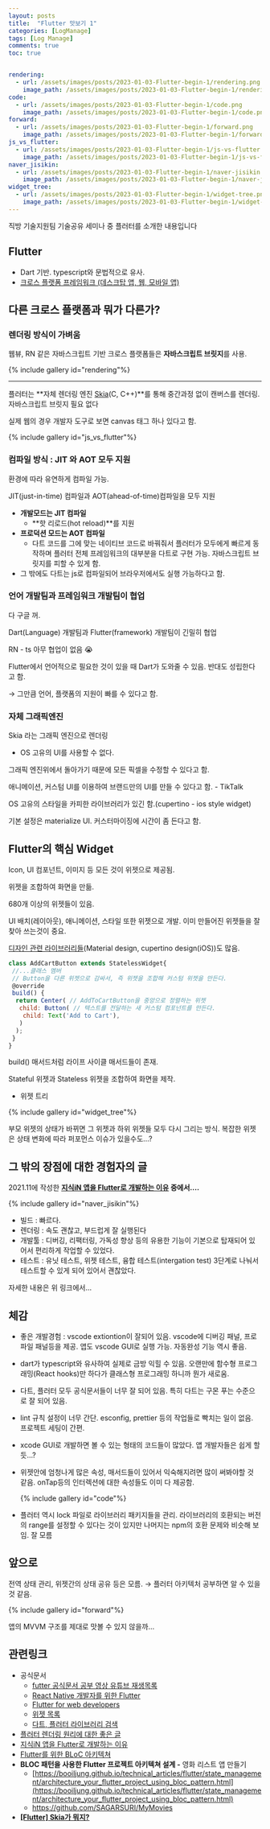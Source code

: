 ```yaml
---
layout: posts
title:  "Flutter 맛보기 1"
categories: [LogManage]
tags: [Log Manage]
comments: true
toc: true


rendering:
  - url: /assets/images/posts/2023-01-03-Flutter-begin-1/rendering.png
    image_path: /assets/images/posts/2023-01-03-Flutter-begin-1/rendering.png
code:
  - url: /assets/images/posts/2023-01-03-Flutter-begin-1/code.png
    image_path: /assets/images/posts/2023-01-03-Flutter-begin-1/code.png
forward:
  - url: /assets/images/posts/2023-01-03-Flutter-begin-1/forward.png
    image_path: /assets/images/posts/2023-01-03-Flutter-begin-1/forward.png
js_vs_flutter:
  - url: /assets/images/posts/2023-01-03-Flutter-begin-1/js-vs-flutter.png
    image_path: /assets/images/posts/2023-01-03-Flutter-begin-1/js-vs-flutter.png
naver_jisikin:
  - url: /assets/images/posts/2023-01-03-Flutter-begin-1/naver-jisikin.png
    image_path: /assets/images/posts/2023-01-03-Flutter-begin-1/naver-jisikin.png
widget_tree:
  - url: /assets/images/posts/2023-01-03-Flutter-begin-1/widget-tree.png
    image_path: /assets/images/posts/2023-01-03-Flutter-begin-1/widget-tree.png
---
```


직방 기술지원팀 기술공유 세미나 중 플러터를 소개한 내용입니다

## Flutter

- Dart 기반. typescript와 문법적으로 유사.
- [크로스 플랫폼 프레임워크 (데스크탑 앱, 웹, 모바일 앱)](https://docs.flutter.dev/development/tools/sdk/release-notes/supported-platforms#supported-platforms)

## 다른 크로스 플랫폼과 뭐가 다른가?

### 렌더링 방식이 가벼움

웹뷰, RN 같은 자바스크립트 기반 크로스 플랫폼들은 **자바스크립트 브릿지**를 사용.

{% include gallery id="rendering"%}

---

플러터는 **자체 렌더링 엔진 [Skia](https://landroid.tistory.com/14)(C, C++)**를 통해 중간과정 없이 캔버스를 렌더링. 자바스크립트 브릿지 필요 없다

실제 웹의 경우 개발자 도구로 보면 canvas 태그 하나 있다고 함.

{% include gallery id="js_vs_flutter"%}

### 컴파일 방식 : JIT 와 AOT 모두 지원

환경에 따라 유연하게 컴파일 가능.

JIT(just-in-time) 컴파일과 AOT(ahead-of-time)컴파일을 모두 지원

- **개발모드는 JIT 컴파일**
  - **핫 리로드(hot reload)**를 지원
- **프로덕션 모드는 AOT 컴파일**
  - 다트 코드를 그에 맞는 네이티브 코드로 바꿔줘서 플러터가 모두에게 빠르게 동작하며 플러터 전체 프레임워크의 대부분을 다트로 구현 가능. 자바스크립트 브릿지를 피할 수 있게 함.
- 그 밖에도 다트는 js로 컴파일되어 브라우저에서도 실행 가능하다고 함.

### 언어 개발팀과 프레임워크 개발팀이 협업

다 구글 꺼.

Dart(Language) 개발팀과 Flutter(framework) 개발팀이 긴밀히 협업

RN - ts 아무 협업이 없음 😭

Flutter에서 언어적으로 필요한 것이 있을 때 Dart가 도와줄 수 있음. 반대도 성립한다고 함.

→ 그만큼 언어, 플랫폼의 지원이 빠를 수 있다고 함.

### 자체 그래픽엔진

Skia 라는 그래픽 엔진으로 렌더링

- OS 고유의 UI를 사용할 수 없다.

그래픽 엔진위에서 돌아가기 때문에 모든 픽셀을 수정할 수 있다고 함.

애니메이션, 커스텀 UI를 이용하여 브랜드만의 UI를 만들 수 있다고 함. - TikTalk

OS 고유의 스타일을 카피한 라이브러리가 있긴 함.(cupertino - ios style widget)

기본 설정은 materialize UI. 커스터마이징에 시간이 좀 든다고 함.

## Flutter의 핵심 Widget

Icon, UI 컴포넌트, 이미지 등 모든 것이 위젯으로 제공됨.

위젯을 조합하여 화면을 만듦.

680개 이상의 위젯들이 있음.

UI 배치(레이아웃), 애니메이션, 스타일 또한 위젯으로 개발. 이미 만들어진 위젯들을 잘 찾아 쓰는것이 중요.

[디자인 관련 라이브러리들](https://fluttergems.dev/widget-library-ui-framework/)(Material design, cupertino design(iOS))도 많음.

```jsx
class AddCartButton extends StatelessWidget{
 //...클래스 멤버
 // Button을 다른 위젯으로 감싸서, 즉 위젯을 조합해 커스텀 위젯을 만든다.
 @override
 build() {
  return Center( // AddToCartButton을 중앙으로 정렬하는 위젯
   child: Button( // 텍스트를 전달하는 새 커스텀 컴포넌트를 만든다.
    child: Text('Add to Cart'),
   )
  );
 }
}
```

build() 매서드처럼 라이프 사이클 매서드들이 존재.

Stateful 위젯과 Stateless 위젯을 조합하여 화면을 제작.

- 위젯 트리

{% include gallery id="widget_tree"%}

부모 위젯의 상태가 바뀌면 그 위젯과 하위 위젯들 모두 다시 그리는 방식. 복잡한 위젯은 상태 변화에 따라 퍼포먼스 이슈가 있을수도…?

## 그 밖의 장점에 대한 경험자의 글

2021.11에 작성한 **[지식iN 앱을 Flutter로 개발하는 이유](https://d2.naver.com/helloworld/3384599) 중에서….**

{% include gallery id="naver_jisikin"%}

- 빌드 : 빠르다.
- 렌더링 : 속도 괜찮고, 부드럽게 잘 실행된다
- 개발툴 : 디버깅, 리팩터링, 가독성 향상 등의 유용한 기능이 기본으로 탑재되어 있어서 편리하게 작업할 수 있었다.
- 테스트 : 유닛 테스트, 위젯 테스트, 융합 테스트(intergation test) 3단계로 나눠서 테스트할 수 있게 되어 있어서 괜찮았다.

자세한 내용은 위 링크에서…

## 체감

- 좋은 개발경험 : vscode extiontion이 잘되어 있음. vscode에 디버깅 패널, 프로파일 패널등을 제공. 앱도 vscode GUI로 실행 가능. 자동완성 기능 역시 좋음.
- dart가 typescript와 유사하여 실제로 금방 익힐 수 있음. 오랜만에 함수형 프로그래밍(React hooks)만 하다가 클래스형 프로그래밍 하니까 뭔가 새로움.
- 다트, 플러터 모두 공식문서들이 너무 잘 되어 있음. 특히 다트는 구몬 푸는 수준으로 잘 되어 있음.
- lint 규칙 설정이 너무 간단. esconfig, prettier 등의 작업들로 빡치는 일이 없음. 프로젝트 세팅이 간편.
- xcode GUI로 개발하면 볼 수 있는 형태의 코드들이 많았다. 앱 개발자들은 쉽게 할듯…?
- 위젯안에 엄청나게 많은 속성, 매서드들이 있어서 익숙해지려면 많이 써봐야할 것 같음. onTap등의 인터렉션에 대한 속성들도 이미 다 제공함.

    {% include gallery id="code"%}

- 플러터 역시 lock 파일로 라이브러리 패키지들을 관리. 라이브러리의 호환되는 버전의 range를 설정할 수 있다는 것이 있지만 나머지는 npm의 호환 문제와 비슷해 보임. 잘 모름

## 앞으로

전역 상태 관리, 위젯간의 상태 공유 등은 모름. → 플러터 아키텍처 공부하면 알 수 있을 것 같음.

{% include gallery id="forward"%}

앱의 MVVM 구조를 제대로 맛볼 수 있지 않을까…

## 관련링크

- 공식문서
  - [futter 공식문서 공부 영상 유튜브 재생목록](https://www.youtube.com/flutterdev)
  - [React Native 개발자를 위한 Flutter](https://flutter-ko.dev/docs/get-started/flutter-for/react-native-devs)
  - [Flutter for web developers](https://flutter-ko.dev/docs/get-started/flutter-for/web-devs)
  - [위젯 목록](https://flutter-ko.dev/docs/reference/widgets)
  - [다트, 플러터 라이브러리 검색](https://pub.dev/)
- [플러터 렌더링 원리에 대한 좋은 글](https://brunch.co.kr/@myner/5)
- [지식iN 앱을 Flutter로 개발하는 이유](https://d2.naver.com/helloworld/3384599)
- [Flutter를 위한 BLoC 아키텍쳐](https://tv.naver.com/v/29721159)
- **BLOC 패턴을 사용한 Flutter 프로젝트 아키텍쳐 설계 -** 영화 리스트 앱 만들기
  - [https://booiljung.github.io/technical_articles/flutter/state_management/architecture_your_flutter_project_using_bloc_pattern.html](https://booiljung.github.io/technical_articles/flutter/state_management/architecture_your_flutter_project_using_bloc_pattern.html)
  - <https://github.com/SAGARSURI/MyMovies>
- **[[Flutter] Skia가 뭐지?](https://landroid.tistory.com/14)**
